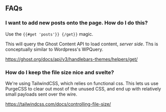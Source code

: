 ## FAQs

### I want to add new posts onto the page. How do I do this?

Use the `{{#get 'posts'}} {/get}}` magic.

This will query the Ghost Content API to load content, _server side_. Ths is conceptually similar to Wordpress's WPQuery.

https://ghost.org/docs/api/v3/handlebars-themes/helpers/get/

### How do I keep the file size nice and svelte?

We're using TailwindCSS, which relies on functional css. This lets us use PurgeCSS to clear out most of the unused CSS, and end up with relatively small payloads sent over the wire.

https://tailwindcss.com/docs/controlling-file-size/
